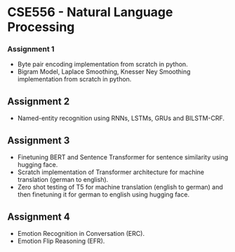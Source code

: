 # CSE556 - Natural Language Processing
### Assignment 1
- Byte pair encoding implementation from scratch in python.
- Bigram Model, Laplace Smoothing, Knesser Ney Smoothing implementation from scratch in python.
## Assignment 2
- Named-entity recognition using RNNs, LSTMs, GRUs and BILSTM-CRF.
## Assignment 3
- Finetuning BERT and Sentence Transformer for sentence similarity using hugging face.
- Scratch implementation of Transformer architecture for machine translation (german to english).
- Zero shot testing of T5 for machine translation (english to german) and then finetuning it for german to english using hugging face.
## Assignment 4
- Emotion Recognition in Conversation (ERC).
- Emotion Flip Reasoning (EFR).
